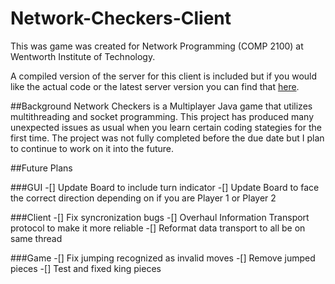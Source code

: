 # Network-Checkers-Client

This was game was created for Network Programming (COMP 2100) at Wentworth Institute of Technology.

A compiled version of the server for this client is included but if you would like the actual code or the latest server version you can find that [here](https://github.com/Crichmond21/Network-Checkers-Server).

##Background
Network Checkers is a Multiplayer Java game that utilizes multithreading and socket programming. This project has produced many unexpected issues as usual when you learn certain coding stategies for the first time. The project was not fully completed before the due date but I plan to continue to work on it into the future.

##Future Plans

###GUI
-[] Update Board to include turn indicator
-[] Update Board to face the correct direction depending on if you are Player 1 or Player 2

###Client
-[] Fix syncronization bugs
-[] Overhaul Information Transport protocol to make it more reliable
-[] Reformat data transport to all be on same thread

###Game
-[] Fix jumping recognized as invalid moves
-[] Remove jumped pieces
-[] Test and fixed king pieces
